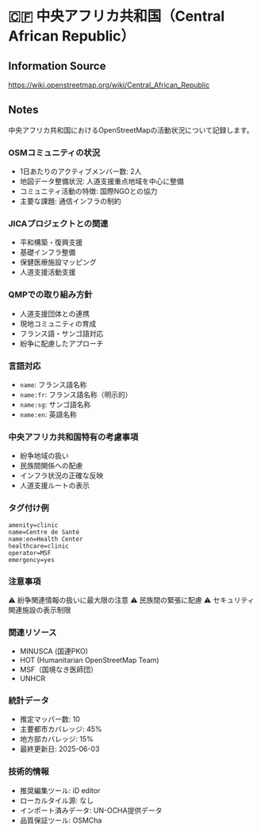 # 🇨🇫 中央アフリカ共和国（Central African Republic）

## Information Source
https://wiki.openstreetmap.org/wiki/Central_African_Republic

## Notes
中央アフリカ共和国におけるOpenStreetMapの活動状況について記録します。

### OSMコミュニティの状況
- 1日あたりのアクティブメンバー数: 2人
- 地図データ整備状況: 人道支援重点地域を中心に整備
- コミュニティ活動の特徴: 国際NGOとの協力
- 主要な課題: 通信インフラの制約

### JICAプロジェクトとの関連
- 平和構築・復興支援
- 基礎インフラ整備
- 保健医療施設マッピング
- 人道支援活動支援

### QMPでの取り組み方針
- 人道支援団体との連携
- 現地コミュニティの育成
- フランス語・サンゴ語対応
- 紛争に配慮したアプローチ

### 言語対応
- `name`: フランス語名称
- `name:fr`: フランス語名称（明示的）
- `name:sg`: サンゴ語名称
- `name:en`: 英語名称

### 中央アフリカ共和国特有の考慮事項
- 紛争地域の扱い
- 民族間関係への配慮
- インフラ状況の正確な反映
- 人道支援ルートの表示

### タグ付け例
```
amenity=clinic
name=Centre de Santé
name:en=Health Center
healthcare=clinic
operator=MSF
emergency=yes
```

### 注意事項
⚠️ 紛争関連情報の扱いに最大限の注意
⚠️ 民族間の緊張に配慮
⚠️ セキュリティ関連施設の表示制限

### 関連リソース
- MINUSCA (国連PKO)
- HOT (Humanitarian OpenStreetMap Team)
- MSF（国境なき医師団）
- UNHCR

### 統計データ
- 推定マッパー数: 10
- 主要都市カバレッジ: 45%
- 地方部カバレッジ: 15%
- 最終更新日: 2025-06-03

### 技術的情報
- 推奨編集ツール: iD editor
- ローカルタイル源: なし
- インポート済みデータ: UN-OCHA提供データ
- 品質保証ツール: OSMCha
